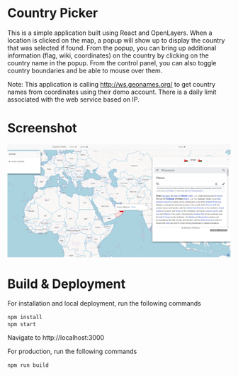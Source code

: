 Country Picker
==

This is a simple application built using React and OpenLayers. When a location is clicked on the map,
a popup will show up to display the country that was selected if found. From the popup, you can bring
up additional information (flag, wiki, coordinates) on the country by clicking on the country name in the popup.
From the control panel, you can also toggle country boundaries and be able to mouse over them.

Note: This application is calling http://ws.geonames.org/ to get country names from coordinates using their demo
account. There is a daily limit associated with the web service based on IP. 

Screenshot
====
![Application Screenshot](/public/img/country-picker-screenshot.png?raw=true "Application Screenshot")


Build & Deployment
===

For installation and local deployment, run the following commands

    npm install
    npm start
    
Navigate to http://localhost:3000


For production, run the following commands

    npm run build


